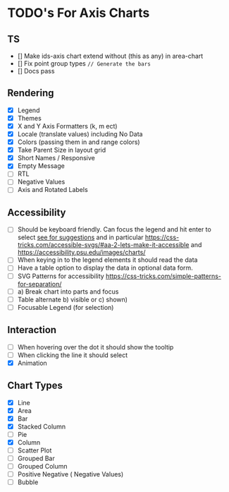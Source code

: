 # TODO's For Axis Charts

## TS

- [] Make ids-axis chart extend without (this as any) in area-chart
- [] Fix point group types `// Generate the bars`
- [] Docs pass

## Rendering

- [x] Legend
- [x] Themes
- [x] X and Y Axis Formatters (k, m ect)
- [x] Locale (translate values) including No Data
- [x] Colors (passing them in and range colors)
- [x] Take Parent Size in layout grid
- [x] Short Names / Responsive
- [x] Empty Message
- [ ] RTL
- [ ] Negative Values
- [ ] Axis and Rotated Labels

## Accessibility

- [ ] Should be keyboard friendly. Can focus the legend and hit enter to select [see for suggestions](https://github.com/infor-design/enterprise/issues/6074) and in particular https://css-tricks.com/accessible-svgs/#aa-2-lets-make-it-accessible and https://accessibility.psu.edu/images/charts/
- [ ] When keying in to the legend elements it should read the data
- [ ] Have a table option to display the data in optional data form.
- [ ] SVG Patterns for accessibility https://css-tricks.com/simple-patterns-for-separation/
- [ ] a) Break chart into parts and focus
- [ ] Table alternate b) visible or c) shown)
- [ ] Focusable Legend (for selection)

## Interaction

- [ ] When hovering over the dot it should show the tooltip
- [ ] When clicking the line it should select
- [x] Animation

## Chart Types

- [x] Line
- [x] Area
- [x] Bar
- [x] Stacked Column
- [ ] Pie
- [x] Column
- [ ] Scatter Plot
- [ ] Grouped Bar
- [ ] Grouped Column
- [ ] Positive Negative ( Negative Values)
- [ ] Bubble

